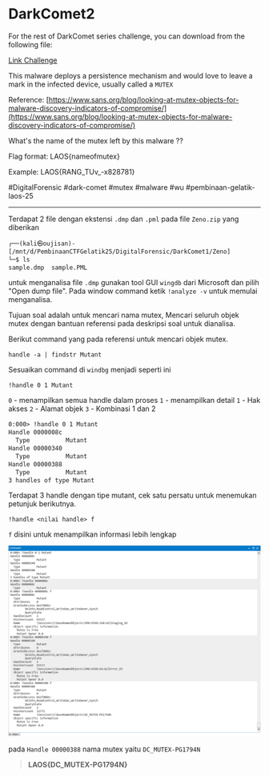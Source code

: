 # DarkComet2
For the rest of DarkComet series challenge, you can download from the following file: 

[Link Challenge](https://binusianorg-my.sharepoint.com/personal/felix_alexander_binus_ac_id/_layouts/15/guestaccess.aspx?share=EiA_PvWflgxHq8daNfsiT88B0Pdj28WlAEB-APgyIByK8Q&e=AHS1bJ)

This malware deploys a persistence mechanism and would love to leave a mark in the infected device, usually called a `MUTEX`

Reference: [https://www.sans.org/blog/looking-at-mutex-objects-for-malware-discovery-indicators-of-compromise/](https://www.sans.org/blog/looking-at-mutex-objects-for-malware-discovery-indicators-of-compromise/)

What's the name of the mutex left by this malware ??

Flag format: LAOS{nameofmutex}

Example: LAOS{RANG_TUv_-x828781}

#DigitalForensic #dark-comet #mutex #malware #wu #pembinaan-gelatik-laos-25
___
Terdapat 2 file dengan ekstensi `.dmp` dan `.pml` pada file `Zeno.zip` yang diberikan
```
┌──(kali㉿oujisan)-[/mnt/d/PembinaanCTFGelatik25/DigitalForensic/DarkComet1/Zeno]
└─$ ls
sample.dmp  sample.PML
```

untuk menganalisa file `.dmp` gunakan tool GUI `wingdb` dari Microsoft dan pilih "Open dump file". Pada window command ketik `!analyze -v` untuk memulai menganalisa.

Tujuan soal adalah untuk mencari nama mutex, Mencari seluruh objek mutex dengan bantuan referensi pada deskripsi soal untuk dianalisa.

Berikut command yang pada referensi untuk mencari objek mutex.
```
handle -a | findstr Mutant
```
Sesuaikan command di `windbg` menjadi seperti ini
```
!handle 0 1 Mutant
```

`0` - menampilkan semua handle dalam proses
`1` - menampilkan detail
	`1` - Hak akses
	`2` - Alamat objek
	`3` - Kombinasi 1 dan 2

```
0:000> !handle 0 1 Mutant
Handle 0000008c
  Type         	Mutant
Handle 00000340
  Type         	Mutant
Handle 00000388
  Type         	Mutant
3 handles of type Mutant
```

Terdapat 3 handle dengan tipe mutant, cek satu persatu untuk menemukan petunjuk berikutnya.
```
!handle <nilai handle> f
```

`f` disini untuk menampilkan informasi lebih lengkap

![windbg](./img/windbg.png)

pada `Handle 00000388` nama mutex yaitu `DC_MUTEX-PG1794N`

> **LAOS{DC_MUTEX-PG1794N}**
